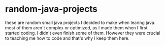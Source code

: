 # random-java-projects
these are random small java projects I decided to make when learing java.
most of them aren't complex or optimized, as I made them when I first started coding. 
I didn't even finish some of them.
However they were crucial to teaching me how to code and that's why I keep them here.

